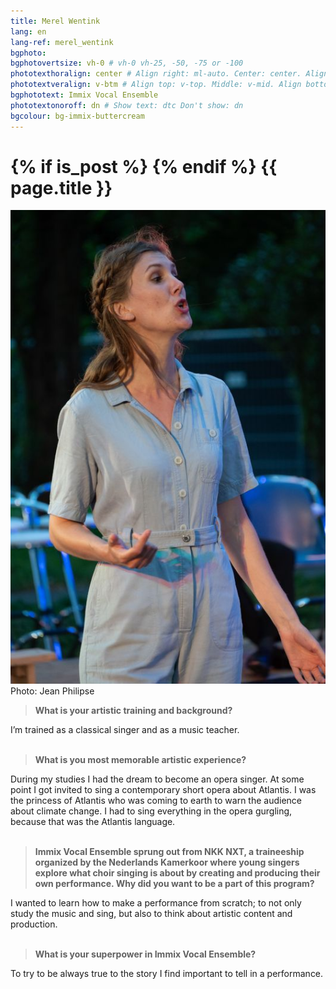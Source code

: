```yaml
---
title: Merel Wentink
lang: en
lang-ref: merel_wentink
bgphoto: 
bgphotovertsize: vh-0 # vh-0 vh-25, -50, -75 or -100
phototexthoralign: center # Align right: ml-auto. Center: center. Align left: mr-auto 
phototextveralign: v-btm # Align top: v-top. Middle: v-mid. Align bottom: b-btm 
bgphototext: Immix Vocal Ensemble
phototextonoroff: dn # Show text: dtc Don't show: dn
bgcolour: bg-immix-buttercream
---
```

<h1>
{% if is_post %}
{% endif %}
{{ page.title }}
</h1>

<div class="fr w-third w-third-m w-25-l  ml5 br0">
<img src="/images/bio_images/merel.jpg" alt="Merel Wentink"><figcaption class="tr f7">Photo: Jean Philipse</figcaption>
</div>

> **What is your artistic training and background?**

I’m trained as a classical singer and as a music teacher.<br><br>

> **What is you most memorable artistic experience?**

During my studies I had the dream to become an opera singer. At some point I got invited to sing a contemporary short opera about Atlantis. I was the princess of Atlantis who was coming to earth to warn the audience about climate change. I had to sing everything in the opera gurgling, because that was the Atlantis language.<br><br>

> **Immix Vocal Ensemble sprung out from NKK NXT, a traineeship organized by the Nederlands Kamerkoor where young singers explore what choir singing is about by creating and producing their own performance. Why did you want to be a part of this program?**

I wanted to learn how to make a performance from scratch; to not only study the music and sing, but also to think about artistic content and production.<br><br>

> **What is your superpower in Immix Vocal Ensemble?**

To try to be always true to the story I find important to tell in a performance.
